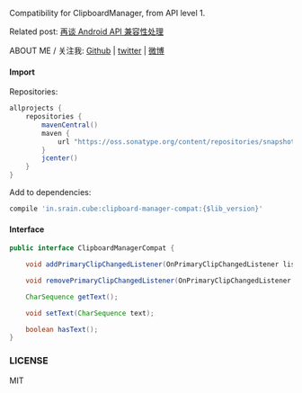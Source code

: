Compatibility for ClipboardManager, from API level 1.

Related post: [再谈 Android API 兼容性处理](http://www.liaohuqiu.net/cn/posts/android-api-compat-guide/)

ABOUT ME / 关注我:  [Github](https://github.com/liaohuqiu) | [twitter](https://twitter.com/liaohuqiu) | [微博](http://weibo.com/liaohuqiu)

#### Import

Repositories:

```groovy
allprojects {
    repositories {
        mavenCentral()
        maven {
            url "https://oss.sonatype.org/content/repositories/snapshots"
        }
        jcenter()
    }
}
```

Add to dependencies:

```groovy
compile 'in.srain.cube:clipboard-manager-compat:{$lib_version}'
```

#### Interface

```java
public interface ClipboardManagerCompat {

    void addPrimaryClipChangedListener(OnPrimaryClipChangedListener listener);

    void removePrimaryClipChangedListener(OnPrimaryClipChangedListener listener);

    CharSequence getText();

    void setText(CharSequence text);

    boolean hasText();
}
```

### LICENSE

MIT